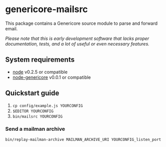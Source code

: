 # genericore-mailsrc

This package contains a Genericore source module to parse and forward email.

*Please note that this is early development software
 that lacks proper documentation, tests, and a lot of useful or even necessary features.*

## System requirements

- [node](http://nodejs.org/) v0.2.5 or compatible
- [node-genericore](https://github.com/shackspace/node-genericore) v0.0.1
  or compatible

## Quickstart guide

1. ``cp config/example.js YOURCONFIG``
2. ``$EDITOR YOURCONFIG``
3. ``bin/mailsrc YOURCONFIG``

### Send a mailman archive
``bin/replay-mailman-archive MAILMAN_ARCHIVE_URI YOURCONFIG_listen_port``

